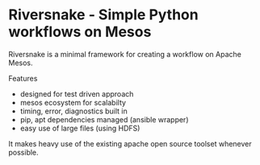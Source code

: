 # Riversnake - Simple Python workflows on Mesos

Riversnake is a minimal framework for creating a workflow on Apache Mesos.  

Features
 - designed for test driven approach
 - mesos ecosystem for scalabilty
 - timing, error, diagnostics built in 
 - pip, apt dependencies managed (ansible wrapper)
 - easy use of large files (using HDFS) 

It makes heavy use of the existing apache open source toolset whenever possible.